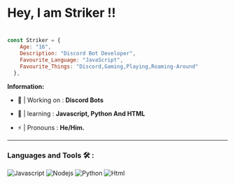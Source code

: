 # Hey, I am Striker !!
<h1 align="center"></h1>



```js
const Striker = {
    Age: "16",
    Description: "Discord Bot Developer",
    Favourite_Language: "JavaScript",
    Favourite_Things: "Discord,Gaming,Playing,Roaming-Around"
  },
```



 **Information:**

- 🔨 | Working on : **Discord Bots**

- 📖 | learning : **Javascript, Python And HTML**

- ⚡ | Pronouns :  **He/Him.**
---------------

### Languages and Tools 🛠 :

![Javascript](https://img.shields.io/badge/-JavaScript-%23F7DF1C?style=flat-square&logo=javascript&logoColor=000000&labelColor=%23F7DF1C&color=%23FFCE5A)
![Nodejs](https://img.shields.io/badge/-Nodejs-339933?style=flat-square&logo=Node.js&logoColor=ffffff)
![Python](http://img.shields.io/badge/-Python-3776AB?style=flat-square&logo=python&logoColor=ffffff)
![Html](https://img.shields.io/badge/-HTML5-%23E44D27?style=flat-square&logo=html5&logoColor=ffffff)
